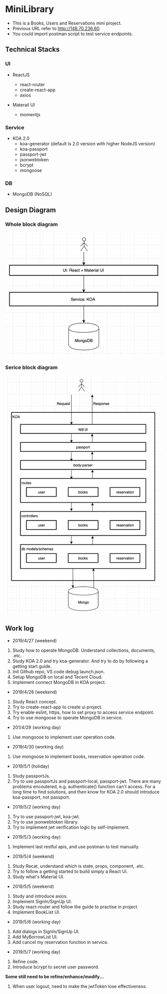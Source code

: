 # MiniLibrary
- This is a Books, Users and Reservations mini project. 
- Previous URL refer to http://148.70.236.60.
- You could import postman script to test service endpoints.  

## **Technical Stacks**

### UI
- ReactJS
    - react-router
    - create-react-app
    - axios

- Materail UI
    - momentjs

### Service
- KOA 2.0  
    - koa-generator (default is 2.0 version with higher NodeJS version)
    - koa-passport
    - passport-jwt
    - jsonwebtoken
    - bcrypt
    - mongoose

### DB
- MongoDB (NoSQL)


## **Design Diagram**
### Whole block diagram
![whole block diagram](./README/whole_block.jpg)

### Serice block diagram
![service diagram](./README/service_block.jpg)


## **Work log**
* 2019/4/27  (weekend)
1. Study how to operate MongoDB. Understand collections, documents, .etc.
2. Study KOA 2.0 and try koa-generator. And try to do by following a getting start guide.
3. Init Github repo, VS code debug launch.json.
4. Setup MongoDB on local and Tecent Cloud. 
5. Implement connect MongoDB in KOA project.

* 2019/4/28 (weekend)
1. Study React concept. 
2. Try to create-react-app to create ui project.
3. Try enable eslint, https, how to set proxy to access service endpoint.
4. Try to use mongoose to operate MongoDB in service.

* 201/4/29 (working day)
1. Use mongoose to implement user operation code.

* 2019/4/30 (working day)
1. Use mongoose to implement books, reservation operation code.

* 2019/5/1 (holiday)
1. Study passportJs. 
2. Try to use passportJs and passport-local, passport-jwt. There are many problems encoutered, e.g. authenticate() function can't access. For a long time to find solutions, and then know for KOA 2.0 should introduce koa-passport, not passport. 


* 2019/5/2 (working day)
1. Try to use passport-jwt, koa-jwt. 
2. Try to use jsonwebtoken library. 
3. Try to implement jwt verification logic by self-implement.


* 2019/5/3 (working day)
1. Implement last restful apis, and use postman to test manually. 

* 2019/5/4 (weekend)
1. Study Recat, understand which is state, props, component, .etc.
2. Try to follow a getting started to build simply a React Ui.
3. Study what's Material UI. 

* 2019/5/5 (weekend)
1. Study and introduce axios.
2. Implement SignIn/SignUp UI.
3. Study react-router and follow the guide to practise in project. 
4. Implement BookList UI.

* 2019/5/6  (working day)
1. Add dialogs in SignIn/SignUp UI.
2. Add MyBorrowList UI.
3. Add cancel my reservation function in service.

* 2019/5/7 (working day)
1. Refine code. 
2. Introduce bcrypt to secret user password.


**Some still need to be refine/enhance/modify...**

1. When user logout, need to make the jwtToken lose effectiveness.














